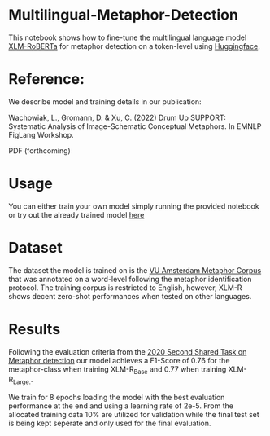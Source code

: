 # Multilingual-Metaphor-Detection

This notebook shows how to fine-tune the multilingual language model [XLM-RoBERTa](https://arxiv.org/pdf/1911.02116.pdf) for metaphor detection on a token-level using [Huggingface](https://huggingface.co/tasks/token-classification).

# Reference:

We describe model and training details in our publication:

Wachowiak, L., Gromann, D. & Xu, C. (2022) Drum Up SUPPORT: Systematic Analysis of Image-Schematic Conceptual Metaphors. In EMNLP FigLang Workshop.

PDF (forthcoming)


# Usage
You can either train your own model simply running the provided notebook or try out the already trained model [here](https://huggingface.co/lwachowiak/Metaphor-Detection-XLMR)

# Dataset
The dataset the model is trained on is the [VU Amsterdam Metaphor Corpus](http://www.vismet.org/metcor/documentation/home.html) that was annotated on a word-level following the metaphor identification protocol. The training corpus is restricted to English, however, XLM-R shows decent zero-shot performances when tested on other languages. 

# Results
Following the evaluation criteria from the [2020 Second Shared Task on Metaphor detection](https://competitions.codalab.org/competitions/22188#results) our model achieves a F1-Score of 0.76 for the metaphor-class when training XLM-R<sub>Base</sub> and 0.77 when training XLM-R<sub>Large.</sub>. 

We train for 8 epochs loading the model with the best evaluation performance at the end and using a learning rate of 2e-5. From the allocated training data 10% are utilized for validation while the final test set is being kept seperate and only used for the final evaluation. 
